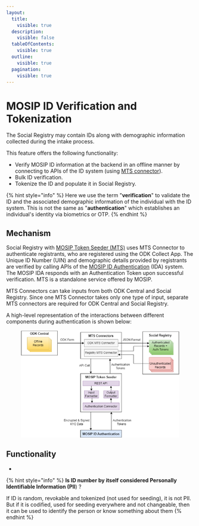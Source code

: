 ```yaml
---
layout:
  title:
    visible: true
  description:
    visible: false
  tableOfContents:
    visible: true
  outline:
    visible: true
  pagination:
    visible: true
---
```


# MOSIP ID Verification and Tokenization

The Social Registry may contain IDs along with demographic information collected during the intake process. &#x20;

This feature offers the following functionality:

* Verify MOSIP ID information at the backend in an offline manner by connecting to APIs of the ID system (using [MTS connector](https://docs.mosip.io/1.2.0/integrations/mosip-token-seeder/mts-odk-importer)).
* Bulk ID verification.
* Tokenize the ID and populate it in Social Registry.

{% hint style="info" %}
Here we use the term "**verification**" to validate the ID and the associated demographic information of the individual with the ID system. This is not the same as "**authentication**" which establishes an individual's identity via biometrics or OTP.
{% endhint %}

## Mechanism

Social Registry with [MOSIP Token Seeder (MTS)](https://docs.mosip.io/1.2.0/integrations/mosip-token-seeder) uses MTS Connector to authenticate registrants, who are registered using the ODK Collect App. The Unique ID Number (UIN) and demographic details provided by registrants are verified by calling APIs of the [MOSIP ID Authentication](https://docs.mosip.io/1.2.0/id-authentication) (IDA) system. The MOSIP IDA responds with an Authentication Token upon successful verification. MTS is a standalone service offered by MOSIP.&#x20;

MTS Connectors can take inputs from both ODK Central and Social Registry. Since one MTS Connector takes only one type of input, separate MTS connectors are required for ODK Central and Social Registry.

A high-level representation of the interactions between different components during authentication is shown below:

<figure><img src="../../.gitbook/assets/authentication-using-mts.png" alt=""><figcaption></figcaption></figure>

## Functionality

*

{% hint style="info" %}
**Is ID number by itself considered Personally Identifiable Information (PII**) ?

If ID is random, revokable and tokenized (not used for seeding), it is not PII. But if it is codified, used for seeding everywhere and not changeable, then it can be used to identify the person or know something about them
{% endhint %}

